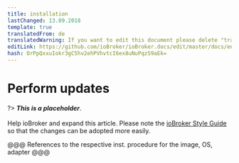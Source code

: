 ```yaml
---
title: installation
lastChanged: 13.09.2018
template: true
translatedFrom: de
translatedWarning: If you want to edit this document please delete "translatedFrom" field, elsewise this document will be translated automatically again
editLink: https://github.com/ioBroker/ioBroker.docs/edit/master/docs/en/install/update.md
hash: OrPpQxxuIokr3gC5hv2ehPVhvtcI6ex8uNuPqzS9aEk=
---
```

# Perform updates
?> ***This is a placeholder***.<br><br> Help ioBroker and expand this article. Please note the [ioBroker Style Guide](community/styleguidedoc) so that the changes can be adopted more easily.

@@@ References to the respective inst. procedure for the image, OS, adapter @@@
